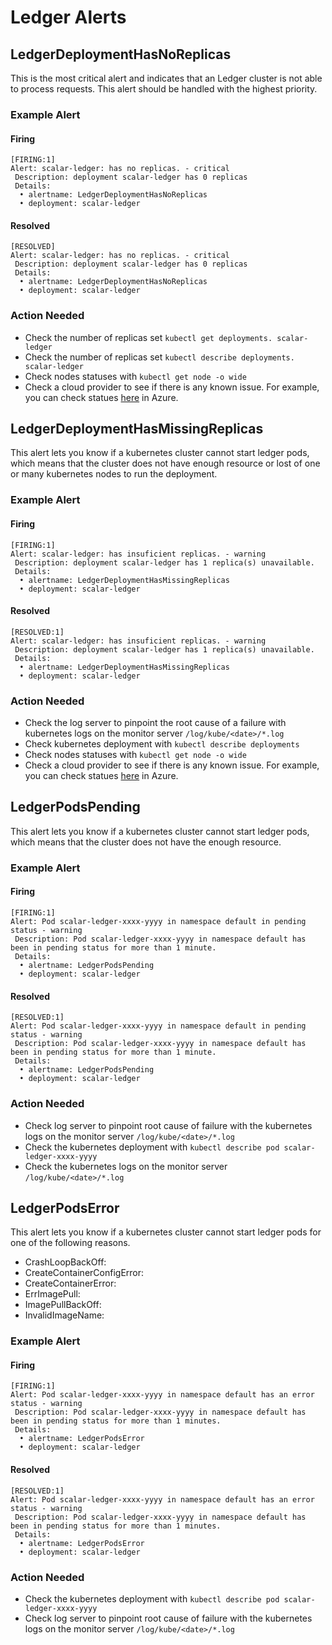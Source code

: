 # Ledger Alerts

## LedgerDeploymentHasNoReplicas

This is the most critical alert and indicates that an Ledger cluster is not able to process requests. This alert should be handled with the highest priority.

### Example Alert

#### Firing

```
[FIRING:1]
Alert: scalar-ledger: has no replicas. - critical
 Description: deployment scalar-ledger has 0 replicas
 Details:
  • alertname: LedgerDeploymentHasNoReplicas
  • deployment: scalar-ledger
```

#### Resolved

```
[RESOLVED]
Alert: scalar-ledger: has no replicas. - critical
 Description: deployment scalar-ledger has 0 replicas
 Details:
  • alertname: LedgerDeploymentHasNoReplicas
  • deployment: scalar-ledger
```

### Action Needed

* Check the number of replicas set `kubectl get deployments. scalar-ledger`
* Check the number of replicas set `kubectl describe deployments. scalar-ledger`
* Check nodes statuses with `kubectl get node -o wide`
* Check a cloud provider to see if there is any known issue. For example, you can check statues [here](https://status.azure.com/en-us/status) in Azure.

## LedgerDeploymentHasMissingReplicas

This alert lets you know if a kubernetes cluster cannot start ledger pods, which means that the cluster does not have enough resource or lost of one or many kubernetes nodes to run the deployment.

### Example Alert

#### Firing

```
[FIRING:1]
Alert: scalar-ledger: has insuficient replicas. - warning
 Description: deployment scalar-ledger has 1 replica(s) unavailable.
 Details:
  • alertname: LedgerDeploymentHasMissingReplicas
  • deployment: scalar-ledger
```

#### Resolved

```
[RESOLVED:1]
Alert: scalar-ledger: has insuficient replicas. - warning
 Description: deployment scalar-ledger has 1 replica(s) unavailable.
 Details:
  • alertname: LedgerDeploymentHasMissingReplicas
  • deployment: scalar-ledger
```

### Action Needed

* Check the log server to pinpoint the root cause of a failure with kubernetes logs on the monitor server `/log/kube/<date>/*.log`
* Check kubernetes deployment with `kubectl describe deployments`
* Check nodes statuses with `kubectl get node -o wide`
* Check a cloud provider to see if there is any known issue. For example, you can check statues [here](https://status.azure.com/en-us/status) in Azure.

## LedgerPodsPending

This alert lets you know if a kubernetes cluster cannot start ledger pods, which means that the cluster does not have the enough resource.

### Example Alert

#### Firing

```
[FIRING:1]
Alert: Pod scalar-ledger-xxxx-yyyy in namespace default in pending status - warning
 Description: Pod scalar-ledger-xxxx-yyyy in namespace default has been in pending status for more than 1 minute.
 Details:
  • alertname: LedgerPodsPending
  • deployment: scalar-ledger
```

#### Resolved

```
[RESOLVED:1]
Alert: Pod scalar-ledger-xxxx-yyyy in namespace default in pending status - warning
 Description: Pod scalar-ledger-xxxx-yyyy in namespace default has been in pending status for more than 1 minute.
 Details:
  • alertname: LedgerPodsPending
  • deployment: scalar-ledger
```

### Action Needed

* Check log server to pinpoint root cause of failure with the kubernetes logs on the monitor server `/log/kube/<date>/*.log`
* Check the kubernetes deployment with `kubectl describe pod scalar-ledger-xxxx-yyyy`
* Check the kubernetes logs on the monitor server `/log/kube/<date>/*.log`

## LedgerPodsError

This alert lets you know if a kubernetes cluster cannot start ledger pods for one of the following reasons.

* CrashLoopBackOff:
* CreateContainerConfigError:
* CreateContainerError:
* ErrImagePull:
* ImagePullBackOff:
* InvalidImageName:

### Example Alert

#### Firing

```
[FIRING:1]
Alert: Pod scalar-ledger-xxxx-yyyy in namespace default has an error status - warning
 Description: Pod scalar-ledger-xxxx-yyyy in namespace default has been in pending status for more than 1 minutes.
 Details:
  • alertname: LedgerPodsError
  • deployment: scalar-ledger
```

#### Resolved

```
[RESOLVED:1]
Alert: Pod scalar-ledger-xxxx-yyyy in namespace default has an error status - warning
 Description: Pod scalar-ledger-xxxx-yyyy in namespace default has been in pending status for more than 1 minutes.
 Details:
  • alertname: LedgerPodsError
  • deployment: scalar-ledger
```

### Action Needed

* Check the kubernetes deployment with `kubectl describe pod scalar-ledger-xxxx-yyyy`
* Check log server to pinpoint root cause of failure with the kubernetes logs on the monitor server `/log/kube/<date>/*.log`
